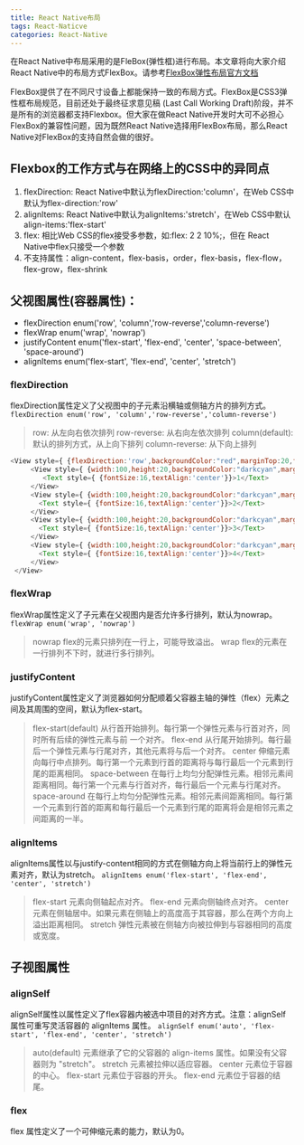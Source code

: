 ```yaml
---
title: React Native布局
tags: React-Naticve
categories: React-Native 
---
```

在React Native中布局采用的是FleBox(弹性框)进行布局。本文章将向大家介绍React Native中的布局方式FlexBox。请参考[FlexBox弹性布局官方文档](http://facebook.github.io/react-native/docs/flexbox.html)
<!--more-->
FlexBox提供了在不同尺寸设备上都能保持一致的布局方式。FlexBox是CSS3弹性框布局规范，目前还处于最终征求意见稿 (Last Call Working Draft)阶段，并不是所有的浏览器都支持Flexbox。但大家在做React Native开发时大可不必担心FlexBox的兼容性问题，因为既然React Native选择用FlexBox布局，那么React Native对FlexBox的支持自然会做的很好。

## Flexbox的工作方式与在网络上的CSS中的异同点
1. flexDirection: React Native中默认为flexDirection:'column'，在Web CSS中默认为flex-direction:'row'
2. alignItems: React Native中默认为alignItems:'stretch'，在Web CSS中默认align-items:'flex-start'
3. flex: 相比Web CSS的flex接受多参数，如:flex: 2 2 10%;，但在 React Native中flex只接受一个参数
4. 不支持属性：align-content，flex-basis，order，flex-basis，flex-flow，flex-grow，flex-shrink
## 父视图属性(容器属性)：
* flexDirection enum('row', 'column','row-reverse','column-reverse')
* flexWrap enum('wrap', 'nowrap')
* justifyContent enum('flex-start', 'flex-end', 'center', 'space-between', 'space-around')
* alignItems enum('flex-start', 'flex-end', 'center', 'stretch')
### flexDirection  
 flexDirection属性定义了父视图中的子元素沿横轴或侧轴方片的排列方式。
 `flexDirection enum('row', 'column','row-reverse','column-reverse')`
> row: 从左向右依次排列
> row-reverse: 从右向左依次排列
> column(default): 默认的排列方式，从上向下排列
> column-reverse: 从下向上排列

```js
<View style={ {flexDirection:'row',backgroundColor:"red",marginTop:20,flexWrap:'wrap'}}>
     <View style={ {width:100,height:20,backgroundColor:"darkcyan",margin:5}}>
        <Text style={ {fontSize:16,textAlign:'center'}}>1</Text>
     </View>
     <View style={ {width:100,height:20,backgroundColor:"darkcyan",margin:5}}>
       <Text style={ {fontSize:16,textAlign:'center'}}>2</Text>
     </View>
     <View style={ {width:100,height:20,backgroundColor:"darkcyan",margin:5}}>
       <Text style={ {fontSize:16,textAlign:'center'}}>3</Text>
     </View>
     <View style={ {width:100,height:20,backgroundColor:"darkcyan",margin:5}}>
       <Text style={ {fontSize:16,textAlign:'center'}}>4</Text>
     </View>
 </View>
```
###  flexWrap
flexWrap属性定义了子元素在父视图内是否允许多行排列，默认为nowrap。
`flexWrap enum('wrap', 'nowrap')`
> nowrap flex的元素只排列在一行上，可能导致溢出。
> wrap flex的元素在一行排列不下时，就进行多行排列。

###  justifyContent
justifyContent属性定义了浏览器如何分配顺着父容器主轴的弹性（flex）元素之间及其周围的空间，默认为flex-start。
> flex-start(default) 从行首开始排列。每行第一个弹性元素与行首对齐，同时所有后续的弹性元素与前 一个对齐。
> flex-end 从行尾开始排列。每行最后一个弹性元素与行尾对齐，其他元素将与后一个对齐。
> center 伸缩元素向每行中点排列。每行第一个元素到行首的距离将与每行最后一个元素到行尾的距离相同。
> space-between 在每行上均匀分配弹性元素。相邻元素间距离相同。每行第一个元素与行首对齐，每行最后一个元素与行尾对齐。
> space-around 在每行上均匀分配弹性元素。相邻元素间距离相同。每行第一个元素到行首的距离和每行最后一个元素到行尾的距离将会是相邻元素之间距离的一半。

###  alignItems
alignItems属性以与justify-content相同的方式在侧轴方向上将当前行上的弹性元素对齐，默认为stretch。
`alignItems enum('flex-start', 'flex-end', 'center', 'stretch')`
> flex-start 元素向侧轴起点对齐。
> flex-end 元素向侧轴终点对齐。
> center 元素在侧轴居中。如果元素在侧轴上的高度高于其容器，那么在两个方向上溢出距离相同。
> stretch 弹性元素被在侧轴方向被拉伸到与容器相同的高度或宽度。

## 子视图属性
### alignSelf
alignSelf属性以属性定义了flex容器内被选中项目的对齐方式。注意：alignSelf 属性可重写灵活容器的 alignItems 属性。
`alignSelf enum('auto', 'flex-start', 'flex-end', 'center', 'stretch')`
> auto(default) 元素继承了它的父容器的 align-items 属性。如果没有父容器则为 "stretch"。
> stretch 元素被拉伸以适应容器。
> center 元素位于容器的中心。
> flex-start 元素位于容器的开头。
> flex-end 元素位于容器的结尾。
### flex
flex 属性定义了一个可伸缩元素的能力，默认为0。


